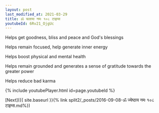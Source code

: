 ```yaml
---
layout: post
last_modified_at: 2021-03-29
title: ॐ चलाया नमः १०८ टाइम्स
youtubeId: 6Rv21_OjgUc
---
```

 
 
Helps get goodness, bliss and peace and God's blessings
 
Helps remain focused, help generate inner energy 
 
Helps boost physical and mental health 
 
Helps remain grounded and generates a sense of gratitude towards the greater power 
 
Helps reduce bad karma
 
 
 
 


{% include youtubePlayer.html id=page.youtubeId %}
 
[Next]({{ site.baseurl }}{% link  split2/_posts/2016-09-08-ॐ ज्येष्ठाय नमः १०८ टाइम्स.md%})
 
